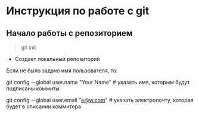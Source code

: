 # Инструкция по работе с git ##

## Начало работы с репозиторием
 > git init
* Создает локальный репозиторий

Если не было задано имя пользователя, то:

git config --global user.name "Your Name" # указать имя, которым будут подписаны коммиты

git config --global user.email "e@w.com"  # указать электропочту, которая будет в описании коммитера